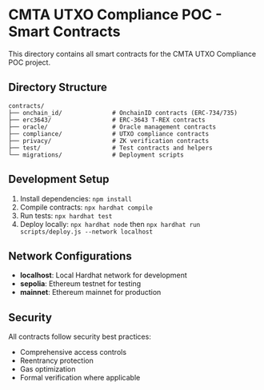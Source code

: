 # CMTA UTXO Compliance POC - Smart Contracts

This directory contains all smart contracts for the CMTA UTXO Compliance POC project.

## Directory Structure

```
contracts/
├── onchain_id/              # OnchainID contracts (ERC-734/735)
├── erc3643/                 # ERC-3643 T-REX contracts
├── oracle/                  # Oracle management contracts
├── compliance/              # UTXO compliance contracts
├── privacy/                 # ZK verification contracts
├── test/                    # Test contracts and helpers
└── migrations/              # Deployment scripts
```

## Development Setup

1. Install dependencies: `npm install`
2. Compile contracts: `npx hardhat compile`
3. Run tests: `npx hardhat test`
4. Deploy locally: `npx hardhat node` then `npx hardhat run scripts/deploy.js --network localhost`

## Network Configurations

- **localhost**: Local Hardhat network for development
- **sepolia**: Ethereum testnet for testing
- **mainnet**: Ethereum mainnet for production

## Security

All contracts follow security best practices:
- Comprehensive access controls
- Reentrancy protection
- Gas optimization
- Formal verification where applicable